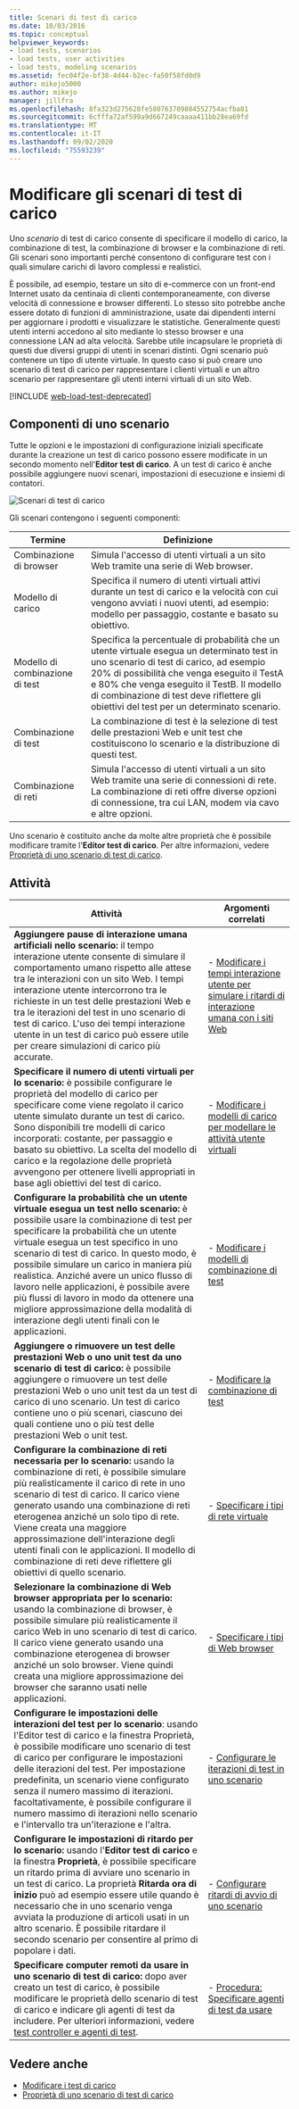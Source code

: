 ```yaml
---
title: Scenari di test di carico
ms.date: 10/03/2016
ms.topic: conceptual
helpviewer_keywords:
- load tests, scenarios
- load tests, user activities
- load tests, modeling scenarios
ms.assetid: fec04f2e-bf38-4d44-b2ec-fa50f58fd0d9
author: mikejo5000
ms.author: mikejo
manager: jillfra
ms.openlocfilehash: 8fa323d275628fe580763709884552754acfba81
ms.sourcegitcommit: 6cfffa72af599a9d667249caaaa411bb28ea69fd
ms.translationtype: MT
ms.contentlocale: it-IT
ms.lasthandoff: 09/02/2020
ms.locfileid: "75593239"
---
```

# <a name="edit-load-test-scenarios"></a>Modificare gli scenari di test di carico

Uno *scenario* di test di carico consente di specificare il modello di carico, la combinazione di test, la combinazione di browser e la combinazione di reti. Gli scenari sono importanti perché consentono di configurare test con i quali simulare carichi di lavoro complessi e realistici.

È possibile, ad esempio, testare un sito di e-commerce con un front-end Internet usato da centinaia di clienti contemporaneamente, con diverse velocità di connessione e browser differenti. Lo stesso sito potrebbe anche essere dotato di funzioni di amministrazione, usate dai dipendenti interni per aggiornare i prodotti e visualizzare le statistiche. Generalmente questi utenti interni accedono al sito mediante lo stesso browser e una connessione LAN ad alta velocità. Sarebbe utile incapsulare le proprietà di questi due diversi gruppi di utenti in scenari distinti. Ogni scenario può contenere un tipo di utente virtuale. In questo caso si può creare uno scenario di test di carico per rappresentare i clienti virtuali e un altro scenario per rappresentare gli utenti interni virtuali di un sito Web.

[!INCLUDE [web-load-test-deprecated](includes/web-load-test-deprecated.md)]

## <a name="scenario-components"></a>Componenti di uno scenario

Tutte le opzioni e le impostazioni di configurazione iniziali specificate durante la creazione un test di carico possono essere modificate in un secondo momento nell'**Editor test di carico**. A un test di carico è anche possibile aggiungere nuovi scenari, impostazioni di esecuzione e insiemi di contatori.

![Scenari di test di carico](../test/media/loadtesteditinscenarios.png)

Gli scenari contengono i seguenti componenti:

|Termine|Definizione|
|-|-|
|Combinazione di browser|Simula l'accesso di utenti virtuali a un sito Web tramite una serie di Web browser.|
|Modello di carico|Specifica il numero di utenti virtuali attivi durante un test di carico e la velocità con cui vengono avviati i nuovi utenti, ad esempio: modello per passaggio, costante e basato su obiettivo.|
|Modello di combinazione di test|Specifica la percentuale di probabilità che un utente virtuale esegua un determinato test in uno scenario di test di carico, ad esempio 20% di possibilità che venga eseguito il TestA e 80% che venga eseguito il TestB. Il modello di combinazione di test deve riflettere gli obiettivi del test per un determinato scenario.|
|Combinazione di test|La combinazione di test è la selezione di test delle prestazioni Web e unit test che costituiscono lo scenario e la distribuzione di questi test.|
|Combinazione di reti|Simula l'accesso di utenti virtuali a un sito Web tramite una serie di connessioni di rete. La combinazione di reti offre diverse opzioni di connessione, tra cui LAN, modem via cavo e altre opzioni.|

Uno scenario è costituito anche da molte altre proprietà che è possibile modificare tramite l'**Editor test di carico**. Per altre informazioni, vedere [Proprietà di uno scenario di test di carico](../test/load-test-scenario-properties.md).

## <a name="tasks"></a>Attività

|Attività|Argomenti correlati|
|-|-----------------------|
|**Aggiungere pause di interazione umana artificiali nello scenario:** il tempo interazione utente consente di simulare il comportamento umano rispetto alle attese tra le interazioni con un sito Web. I tempi interazione utente intercorrono tra le richieste in un test delle prestazioni Web e tra le iterazioni del test in uno scenario di test di carico. L'uso dei tempi interazione utente in un test di carico può essere utile per creare simulazioni di carico più accurate.|-   [Modificare i tempi interazione utente per simulare i ritardi di interazione umana con i siti Web](../test/edit-think-times-in-load-test-scenarios.md)|
|**Specificare il numero di utenti virtuali per lo scenario:** è possibile configurare le proprietà del modello di carico per specificare come viene regolato il carico utente simulato durante un test di carico. Sono disponibili tre modelli di carico incorporati: costante, per passaggio e basato su obiettivo. La scelta del modello di carico e la regolazione delle proprietà avvengono per ottenere livelli appropriati in base agli obiettivi del test di carico.|-   [Modificare i modelli di carico per modellare le attività utente virtuali](../test/edit-load-patterns-to-model-virtual-user-activities.md)|
|**Configurare la probabilità che un utente virtuale esegua un test nello scenario:** è possibile usare la combinazione di test per specificare la probabilità che un utente virtuale esegua un test specifico in uno scenario di test di carico. In questo modo, è possibile simulare un carico in maniera più realistica. Anziché avere un unico flusso di lavoro nelle applicazioni, è possibile avere più flussi di lavoro in modo da ottenere una migliore approssimazione della modalità di interazione degli utenti finali con le applicazioni.|-   [Modificare i modelli di combinazione di test](../test/edit-test-mix-models-to-specify-the-probability-of-a-virtual-user-running-a-test.md)|
|**Aggiungere o rimuovere un test delle prestazioni Web o uno unit test da uno scenario di test di carico:** è possibile aggiungere o rimuovere un test delle prestazioni Web o uno unit test da un test di carico di uno scenario. Un test di carico contiene uno o più scenari, ciascuno dei quali contiene uno o più test delle prestazioni Web o unit test.|-   [Modificare la combinazione di test](../test/edit-the-test-mix-to-specify-which-web-browsers-types-in-a-load-test-scenario.md)|
|**Configurare la combinazione di reti necessaria per lo scenario:** usando la combinazione di reti, è possibile simulare più realisticamente il carico di rete in uno scenario di test di carico. Il carico viene generato usando una combinazione di reti eterogenea anziché un solo tipo di rete. Viene creata una maggiore approssimazione dell'interazione degli utenti finali con le applicazioni. Il modello di combinazione di reti deve riflettere gli obiettivi di quello scenario.|-   [Specificare i tipi di rete virtuale](../test/specify-virtual-network-types-in-a-load-test-scenario.md)|
|**Selezionare la combinazione di Web browser appropriata per lo scenario:** usando la combinazione di browser, è possibile simulare più realisticamente il carico Web in uno scenario di test di carico. Il carico viene generato usando una combinazione eterogenea di browser anziché un solo browser. Viene quindi creata una migliore approssimazione dei browser che saranno usati nelle applicazioni.|-   [Specificare i tipi di Web browser](../test/edit-the-test-mix-to-specify-which-web-browsers-types-in-a-load-test-scenario.md)|
|**Configurare le impostazioni delle interazioni del test per lo scenario**: usando l'Editor test di carico e la finestra Proprietà, è possibile modificare uno scenario di test di carico per configurare le impostazioni delle iterazioni del test. Per impostazione predefinita, un scenario viene configurato senza il numero massimo di iterazioni. facoltativamente, è possibile configurare il numero massimo di iterazioni nello scenario e l'intervallo tra un'iterazione e l'altra.|-   [Configurare le iterazioni di test in uno scenario](../test/configure-test-iterations-in-a-load-test-scenario.md)|
|**Configurare le impostazioni di ritardo per lo scenario:** usando l'**Editor test di carico** e la finestra **Proprietà**, è possibile specificare un ritardo prima di avviare uno scenario in un test di carico. La proprietà **Ritarda ora di inizio** può ad esempio essere utile quando è necessario che in uno scenario venga avviata la produzione di articoli usati in un altro scenario. È possibile ritardare il secondo scenario per consentire al primo di popolare i dati.|-   [Configurare ritardi di avvio di uno scenario](../test/configure-scenario-start-delays.md)|
|**Specificare computer remoti da usare in uno scenario di test di carico:** dopo aver creato un test di carico, è possibile modificare le proprietà dello scenario di test di carico e indicare gli agenti di test da includere. Per ulteriori informazioni, vedere [test controller e agenti di test](configure-test-agents-and-controllers-for-load-tests.md).|-   [Procedura: Specificare agenti di test da usare](../test/how-to-specify-test-agents-to-use-in-load-test-scenarios.md)|

## <a name="see-also"></a>Vedere anche

- [Modificare i test di carico](../test/edit-load-tests.md)
- [Proprietà di uno scenario di test di carico](../test/load-test-scenario-properties.md)
